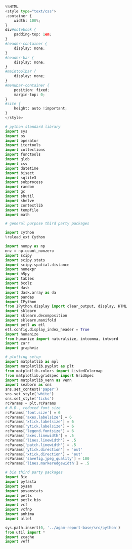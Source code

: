 

```python
%%HTML
<style type="text/css">
.container {
    width: 100%;
}
div#notebook {
    padding-top: 1em;
}
#header-container {
    display: none;
}
#header-bar {
    display: none;
}
#maintoolbar {
    display: none;
}
#menubar-container {
    position: fixed;
    margin-top: 0;
}
#site {
    height: auto !important;
}
</style>
```


<style type="text/css">
.container {
    width: 100%;
}
div#notebook {
    padding-top: 1em;
}
#header-container {
    display: none;
}
#header-bar {
    display: none;
}
#maintoolbar {
    display: none;
}
#menubar-container {
    position: fixed;
    margin-top: 0;
}
#site {
    height: auto !important;
}
</style>



```python
# python standard library
import sys
import os
import operator
import itertools
import collections
import functools
import glob
import csv
import datetime
import bisect
import sqlite3
import subprocess
import random
import gc
import shutil
import shelve
import contextlib
import tempfile
import math
```


```python
# general purpose third party packages

import cython
%reload_ext Cython

import numpy as np
nnz = np.count_nonzero
import scipy
import scipy.stats
import scipy.spatial.distance
import numexpr
import h5py
import tables
import bcolz
import dask
import dask.array as da
import pandas
import IPython
from IPython.display import clear_output, display, HTML
import sklearn
import sklearn.decomposition
import sklearn.manifold
import petl as etl
etl.config.display_index_header = True
import humanize
from humanize import naturalsize, intcomma, intword
import zarr
import graphviz
```


```python
# plotting setup
import matplotlib as mpl
import matplotlib.pyplot as plt
from matplotlib.colors import ListedColormap
from matplotlib.gridspec import GridSpec
import matplotlib_venn as venn
import seaborn as sns
sns.set_context('paper')
sns.set_style('white')
sns.set_style('ticks')
rcParams = plt.rcParams
# N.B., reduced font size
rcParams['font.size'] = 6
rcParams['axes.labelsize'] = 6
rcParams['xtick.labelsize'] = 6
rcParams['ytick.labelsize'] = 6
rcParams['legend.fontsize'] = 6
rcParams['axes.linewidth'] = .5
rcParams['lines.linewidth'] = .5
rcParams['patch.linewidth'] = .5
rcParams['ytick.direction'] = 'out'
rcParams['xtick.direction'] = 'out'
rcParams['savefig.jpeg_quality'] = 100
rcParams['lines.markeredgewidth'] = .5
```


```python
# bio third party packages
import Bio
import pyfasta
import pysam
import pysamstats
import petlx
import petlx.bio
import vcf
import vcfnp
import anhima
import allel
```


```python
sys.path.insert(0, '../agam-report-base/src/python')
from util import *
import zcache
import veff
```


```python

```
